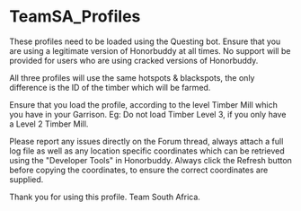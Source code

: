 # TeamSA_Profiles

These profiles need to be loaded using the Questing bot.
Ensure that you are using a legitimate version of Honorbuddy at all times.
No support will be provided for users who are using cracked versions of Honorbuddy.

All three profiles will use the same hotspots & blackspots, 
the only difference is the ID of the timber which will be farmed.

Ensure that you load the profile, according to the level Timber Mill which you have in your Garrison.
Eg:  Do not load Timber Level 3, if you only have a Level 2 Timber Mill.

Please report any issues directly on the Forum thread, always attach a full log file as well as any
location specific coordinates which can be retrieved using the "Developer Tools" in Honorbuddy.
Always click the Refresh button before copying the coordinates, to ensure the correct coordinates are supplied.

Thank you for using this profile.
Team South Africa.
